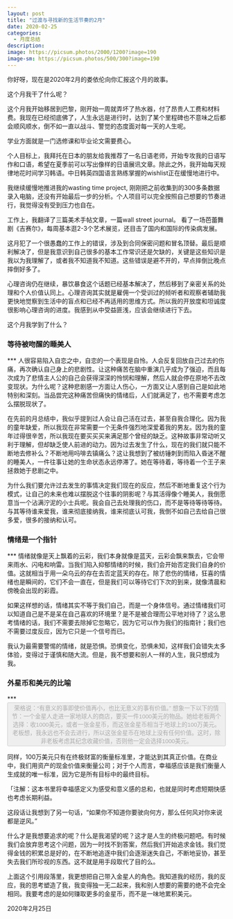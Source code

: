 ```yaml
---
layout: post
title: "过渡与寻找新的生活节奏的2月"
date: 2020-02-25
categories:
  - 月度总结
description:
image: https://picsum.photos/2000/1200?image=190
image-sm: https://picsum.photos/500/300?image=190
---
```

你好呀，现在是2020年2月的娄依伦向你汇报这个月的故事。

这个月我干了什么呢？

这个月我开始移居到巴黎，刚开始一周就弄坏了热水器，付了昂贵人工费和材料费。我现在已经彻底佛了，人生永远是进行时，达到了某个里程碑也<!--break-->不意味之后都会顺风顺水，倒不如一直以战斗、警觉的态度面对每一天的人生呢。

学业方面就是一门选修课和毕业论文需要费心。

个人目标上，我拜托在日本的朋友给我推荐了一名日语老师，开始专攻我的日语写作和口语，希望在夏季前可以写出像样的日语展讯文章。除此之外，我开始每天规律地花时间学习韩语。中日韩英四国语言熟练掌握的wishlist正在缓慢地进行中。

我继续缓慢地推进我的wasting time project, 刚刚把之前收集到的300多条数据录入电脑，还没有开始最后一步的分析。个人项目可以完全按照自己想要的节奏进行，我觉得没有受到压力也自在。

工作上，我翻译了三篇美术手帖文章，一篇wall street journal。 看了一场芭蕾舞剧《吉赛尔》，每周基本逛2-3个艺术展览，还目击了国内和国际的传染病发展。

这月犯了一个很愚蠢的工作上的错误，涉及到合同保密问题和冒名顶替。最后是顺利解决了，但是我意识到自己很多的基本工作常识还是欠缺的，关键是这些知识是我以为我理解了，或者我不知道我不知道。这些错误是避不开的，早点摔倒比晚点摔倒好多了。

心理咨询仍在继续，暴饮暴食这个话题已经基本解决了，然后移到了亲密关系的处理和个人价值认同上。心理咨询其实就是雇佣一个受训过的倾听者和观察者辅助我更快地觉察到生活中的盲点和已经不再适用的思维方式。所以我的开放度和坦诚度很影响心理咨询的进度。我感到从中受益匪浅，应该会继续进行下去。

这个月我学到了什么？

<h3>等待被吻醒的睡美人</h3>
***
人很容易陷入自恋之中，自恋的一个表现是自怜。人会反复回放自己过去的伤痛，再次确认自己身上的悲剧性。让这种痛苦在脑中重演几乎成为了强迫，而且每次成为了悲情主人公的自己会获得深深的怜悯和理解，然后人就会停在原地不去改变现状。为什么呢？这种悲剧感一方面让人伤心，一方面又让人感到自己是如此地特别和深刻。当品尝完这种痛苦但痛快的情绪后，人们就满足了，也不需要考虑怎么摆脱现状了。

在先前的月总结中，我似乎提到过人会让自己活在过去，甚至自我合理化。因为我的童年缺爱，所以我现在非常需要一个无条件强烈地深爱着我的男友。因为我的童年过得很辛苦，所以我现在要买买买来满足那个曾经的缺乏。这种故事非常动听又利于理解，但却缺乏使人前进的动力。因为过去发生了什么，现在的我们就只能不断地去修补么？不断地用吗啡去镇痛么？这让我想到了被纺锤刺到而陷入昏迷不醒的睡美人，一件往事让她的生命状态永远停滞了。她在等待着，等待着一个王子来拯救她于悲剧之中。

为什么我们要允许过去发生的事情决定我们现在的反应，然后不断地重复这个行为模式，让自己的未来也难以摆脱这个往事的阴影呢？与其活得像个睡美人，我倒愿意当一个沾满泞泥的小士兵呢。我会自己去处理我的伤口，而不是等待等待等待。与其等待谁来爱我，谁来彻底接纳我，谁来彻底认可我，我倒不如自己去给自己很多爱，很多的接纳和认可。


<h3>情绪是一个指针</h3>
***
情绪就像是天上飘着的云彩，我们本身就像是蓝天，云彩会飘来飘去，它会带来雨水、闪电和响雷。当我们陷入抑郁情绪的时候，我们会开始否定我们自身的价值。这就相当于用一朵乌云的存在去否定蓝天的存在。除了悲伤的情绪，狂喜的情绪也是瞬间的，它们不会一直在，但是我们可以等待它们下次的到来，就像清晨和傍晚会出现的彩霞。

如果这样想的话，情绪其实不等于我们自己，而是一个身体信号。通过情绪我们可以知道自己是不是呆在自己喜欢的环境里？是不是被合理而公平地对待了？这么思考情绪的话，我们不需要去除掉它忽略它，因为它可以作为我们的指南针；我们也不需要过度反应，因为它只是一个信号而已。

我认为最需要警惕的情绪，就是恐惧。恐惧变化，恐惧未知，这样我们会错失太多体验，变得过于谨慎和随大流。但是，我不想要和别人一样的人生，我只想成为我。

<h3>外星币和美元的比喻</h3>
***
<button  disabled="disabled">荣格说：“有意义的事即使价值再小，也比无意义的事有价值。” 想象一下以下的情节：一个金星人走进一家地球人的商店，要买一件1000美元的物品。她给老板两个选择：收1000美元，或者一张金星币，而这张金星币相当于地球上的100万美元。老板想，我永远也不会去进行，所以这张金星币在地球上没有任何价值。这时，除非老板考虑其纪念收藏价值，否则他一定会选择1000美元。</button>

同样，100万美元只有在终极财富的衡量标准里，才能达到其真正价值。在商业中，我们用资产的现金价值来衡量公司；对于个人而言，幸福感应该是我们衡量人生成就的唯一标准，因为它是所有目标中的最终目标。

「注解：这本书里将幸福感定义为感受和意义感的总和，也就是同时考虑短期快感也考虑长期利益。

这段话让我想到了另一句话，“如果你不知道你要驶向何方，那么任何风对你来说都是逆风。”

什么才是我想要追求的呢？什么是我渴望的呢？这才是人生的终极问题吧。有时候我们会放弃思考这个问题，因为一时找不到答案，然后我们开始追求金钱。我们觉得金钱的积累总是好的，在不断地追逐中我们会逐渐迷失自己，不断地妥协，甚至失去我们所珍视的东西。这不就是用手段取代了目的么。

上面这个引用段落里，我更想把自己带入金星人的角色。我知道我的经历，我的反应，我的思考塑造了我，我变得独一无二起来，我和别人想要的需要的绝不会完全相同。我要考虑的是如何赚取更多的金星币，而不是一味地累积美元。

2020年2月25日